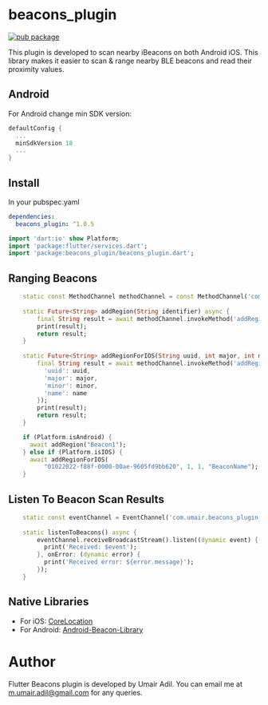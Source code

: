 # beacons_plugin

[![pub package](https://img.shields.io/pub/v/beacons_plugin)](https://pub.dev/packages/beacons_plugin)


This plugin is developed to scan nearby iBeacons on both Android iOS. This library makes it easier to scan & range nearby BLE beacons and read their proximity values.

## Android
For Android change min SDK version:

```groovy
defaultConfig {
  ...
  minSdkVersion 18
  ...
}
```

## Install
In your pubspec.yaml

```yaml
dependencies:
  beacons_plugin: ^1.0.5
```

```dart
import 'dart:io' show Platform;
import 'package:flutter/services.dart';
import 'package:beacons_plugin/beacons_plugin.dart';
```

## Ranging Beacons

```dart
    static const MethodChannel methodChannel = const MethodChannel('com.umair.beacons_plugin_example/beacons_plugin');
    
    static Future<String> addRegion(String identifier) async {
        final String result = await methodChannel.invokeMethod('addRegion', <String, dynamic>{'identifier': identifier});
        print(result);
        return result;
    }
    
    static Future<String> addRegionForIOS(String uuid, int major, int minor, String name) async {
        final String result = await methodChannel.invokeMethod('addRegionForIOS', <String, dynamic>{
          'uuid': uuid,
          'major': major,
          'minor': minor,
          'name': name
        });
        print(result);
        return result;
    }

    if (Platform.isAndroid) {
      await addRegion("Beacon1");
    } else if (Platform.isIOS) {
      await addRegionForIOS(
          "01022022-f88f-0000-00ae-9605fd9bb620", 1, 1, "BeaconName");
    }
```

## Listen To Beacon Scan Results

```dart
    static const eventChannel = EventChannel('com.umair.beacons_plugin_example/beacons_plugin_stream');
    
    static listenToBeacons() async {
        eventChannel.receiveBroadcastStream().listen((dynamic event) {
          print('Received: $event');
        }, onError: (dynamic error) {
          print('Received error: ${error.message}');
        });
    }
```

## Native Libraries

* For iOS: [CoreLocation](https://developer.apple.com/documentation/corelocation/)
* For Android: [Android-Beacon-Library](https://github.com/AltBeacon/android-beacon-library) 

# Author

Flutter Beacons plugin is developed by Umair Adil. You can email me at <m.umair.adil@gmail.com> for any queries.